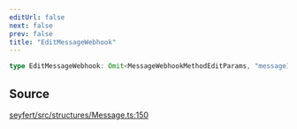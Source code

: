 ```yaml
---
editUrl: false
next: false
prev: false
title: "EditMessageWebhook"
---
```


```ts
type EditMessageWebhook: Omit<MessageWebhookMethodEditParams, "messageId">;
```

## Source

[seyfert/src/structures/Message.ts:150](https://github.com/potoland/potocuit/blob/c4fb0c1/src/structures/Message.ts#L150)
